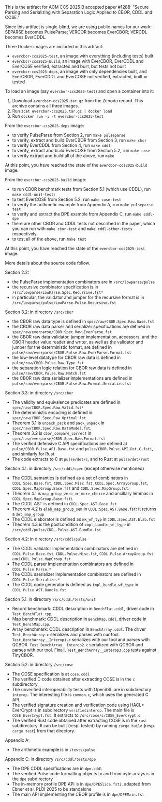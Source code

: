 This is the artifact for ACM CCS 2025 B accepted paper #1288: "Secure Parsing and Serializing with Separation Logic Applied to CBOR, CDDL and COSE."

Since this artifact is single-blind, we are using public names for our work: SEPARSE becomes PulseParse; VERCOR becomes EverCBOR; VERCDL becomes EverCDDL.

Three Docker images are included in this artifact:

* `evercbor-ccs2025-test`, an image with everything (including tests) built
* `evercbor-ccs2025-build`, an image with EverCBOR, EverCDDL and EverCOSE verified, extracted and built, but tests not built
* `evercbor-ccs2025-deps`, an image with only dependencies built, and EverCBOR, EverCDDL and EverCOSE not verified, extracted, built or tested

To load an image (say `evercbor-ccs2025-test`) and open a container into it:
1. Download `evercbor-ccs2025.tar.gz` from the Zenodo record. This archive contains all three images.
2. Run `zcat evercbor-ccs2025.tar.gz | docker load`
3. Run `docker run -i -t evercbor-ccs2025-test`

From the `evercbor-ccs2025-deps` image:
* to verify PulseParse from Section 2, run `make pulseparse`
* to verify, extract and build EverCBOR from Section 3, run `make cbor`
* to verify EverCDDL from Section 4, run `make cddl`
* to verify, extract and build EverCOSE from Section 5.2, run `make cose`
* to verify extract and build all of the above, run `make`

At this point, you have reached the state of the `evercbor-ccs2025-build` image.

From the `evercbor-ccs2025-build` image:
* to run CBOR benchmark tests from Section 5.1 (which use CDDL), run `make cddl-unit-tests`
* to test EverCOSE from Section 5.2, run `make cose-test`
* to verify the arithmetic example from Appendix A, run `make pulseparse-test`
* to verify and extract the DPE example from Appendix C, run `make cddl-dpe`
* there are other CBOR and CDDL tests not described in the paper, which you can run with `make cbor-test` and `make cddl-other-tests` respectively.
* to test all of the above, run `make test`

At this point, you have reached the state of the `evercbor-ccs2025-test` image.

More details about the source code follow.

Section 2.2:
- the PulseParse implementation combinators are in `/src/lowparse/pulse`
- the recursive combinator specification is in `/src/lowparse/LowParse.Spec.Recursive.fst*`
- in particular, the validator and jumper for the recursive format is in `/src/lowparse/pulse/LowParse.Pulse.Recursive.fst`

Section 3.2: in directory `/src/cbor`
- the CBOR raw data type is defined in `spec/raw/CBOR.Spec.Raw.Base.fst`
- the CBOR raw data parser and serializer specifications are defined in `spec/raw/everparse/CBOR.Spec.Raw.EverParse.fst`
- the CBOR raw data validator, jumper implementation, accessors, and the CBOR header value reader and writer, as well as the validator and jumper for the deterministic format, are defined in `pulse/raw/everparse/CBOR.Pulse.Raw.EverParse.Format.fst`
- the low-level datatype for CBOR raw data is defined in `pulse/raw/CBOR.Pulse.Raw.Type.fst`
- the separation logic relation for CBOR raw data is defined in `pulse/raw/CBOR.Pulse.Raw.Match.fst`
- the CBOR raw data serializer implementations are defined in `pulse/raw/everparse/CBOR.Pulse.Raw.Format.Serialize.fst`

Section 3.3: in directory `/src/cbor`
- The validity and equivalence predicates are defined in `spec/raw/CBOR.Spec.Raw.Valid.fst*`
- The deterministic encoding is defined in `spec/raw/CBOR.Spec.Raw.Optimal.fst`
- Theorem 3.1 is `unpack_pack` and `pack_unpack` in `spec/raw/CBOR.Spec.Raw.DataModel.fst`.
- Theorem 3.2 is `cbor_compare_correct` in `spec/raw/everparse/CBOR.Spec.Raw.Format.fst`
- The verified defensive C API specifications are defined at `pulse/CBOR.Pulse.API.Base.fst` and `pulse/CBOR.Pulse.API.Det.C.fsti`, and similarly for Rust.
- The code extracts to C at `pulse/det/c`, and to Rust at `pulse/det/rust`

Section 4.1: in directory `/src/cddl/spec` (except otherwise mentioned)
- The CDDL semantics is defined as a set of combinators in `CDDL.Spec.Base.fst`, `CDDL.Spec.Misc.fst`, `CDDL.Spec.ArrayGroup.fst`,  `CDDL.Spec.MapGroup.Base.fst` and `CDDL.Spec.MapGroup.fst`.
- Theorem 4.1 is `map_group_zero_or_more_choice` and ancillary lemmas in `CDDL.Spec.MapGroup.Base.fsti`
- The CDDL AST is defined in `CDDL.Spec.AST.Base.fst`
- Theorem 4.2 is `elab_map_group_sem` in `CDDL.Spec.AST.Base.fst`: it returns a `det_map_group`
- The CDDL elaborator is defined as `mk_wf_typ` in `CDDL.Spec.AST.Elab.fst`
- Theorem 4.3 is the postcondition of `impl_bundle_wf_type` in `/src/cddl/pulse/CDDL.Pulse.AST.Bundle.fst`

Section 4.2: in directory `/src/cddl/pulse`
- The CDDL validator implementation combinators are defined in `CDDL.Pulse.Base.fst`, `CDDL.Pulse.Misc.fst`, `CDDL.Pulse.ArrayGroup.fst` and `CDDL.Pulse.MapGroup.fst`
- The CDDL parser implementation combinators are defined in `CDDL.Pulse.Parse.*`
- The CDDL sserializer implementation combinators are defined in `CDDL.Pulse.Serialize.*`
- The CDDL code generator is defined as `impl_bundle_wf_type` in `CDDL.Pulse.AST.Bundle.fst`

Section 5.1: in directory `/src/cddl/tests/unit`
- Record benchmark: CDDL description in `BenchFlat.cddl`, driver code in `Test_BenchFlat.cpp`.
- Map benchmark: CDDL description in `BenchMap.cddl`, driver code in `Test_BenchMap.cpp`.
- Array benchmark: CDDL description in `BenchArray.cddl`. The driver `Test_BenchArray.c` serializes and parses with our tool. `Test_BenchArray__Interop1.c` serializes with our tool and parses with QCBOR. `Test_BenchArray__Interop2.c` serialized with QCBOR and parses with our tool. Finall, `Test_BenchArray__Interop3.cpp` tests against TinyCBOR.

Section 5.2: in directory `/src/cose`
- The COSE specification is at `cose.cddl`
- The verified C code obtained after extracting COSE is in the `c` subdirectory
- The unverified interoperability tests with OpenSSL are in subdirectory `interop`.  The interesting file is `common.c`, which uses the generated C API.
- The verified signature creation and verification code using HACL* EverCrypt is in subdirectory `verifiedinterop`.  The main file is `COSE.EverCrypt.fst`. It extracts to `/src/cose/c/COSE_EverCrypt.c`
- The verified Rust code obtained after extracting COSE is in the `rust` subdirectory. It can be built (resp. tested) by running `cargo build` (resp. `cargo test`) from that directory.

Appendix A:
- The arithmetic example is in `/tests/pulse`

Appendix C: in directory `/src/cddl/tests/dpe`
- The DPE CDDL specifications are in `dpe.cddl`
- The verified Pulse code formatting objects to and from byte arrays is in the `dpe` subdirectory
- The in-memory profile DPE API is in `dpe/DPESlice.fsti`, adapted from Ebner et al. PLDI 2025 to be standalone
- The main API implementing the CBOR profile is in `dpe/DPEMain.fst`
